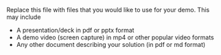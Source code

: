 Replace this file with files that you would like to use for your demo. This may include

- A presentation/deck in pdf or pptx format
- A demo video (screen capture) in mp4 or other popular video formats
- Any other document describing your solution (in pdf or md format)